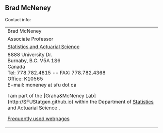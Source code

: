 ## Brad McNeney


Contact info:
<p>
<table> 
<tr> <td>
Brad McNeney </td> </tr>
<tr> <td>
Associate Professor </td> </tr>
<tr><td>
<a href="http://www.stat.sfu.ca"> 
Statistics and Actuarial Science </a>
<tr><td>
8888 University Dr. <br>
Burnaby, B.C. V5A 1S6 <br>
Canada <br>
Tel: 778.782.4815 --  FAX: 778.782.4368 <br>
Office: K10565 <br>
E-mail:  mcneney at sfu dot ca </a>
</address>
<p>
I am part of the [Graha&McNeney Lab](http://SFUStatgen.github.io) within the Department of 
<a href="http://www.stat.sfu.ca"> 
Statistics and Actuarial Science </a>.
</p>
<p>
<a href="altindex.html">Frequently used webpages</a>
</p>
